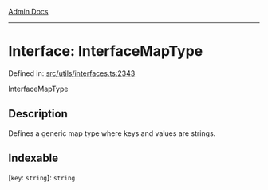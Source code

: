 [Admin Docs](/)

***

# Interface: InterfaceMapType

Defined in: [src/utils/interfaces.ts:2343](https://github.com/PalisadoesFoundation/talawa-admin/blob/main/src/utils/interfaces.ts#L2343)

InterfaceMapType

## Description

Defines a generic map type where keys and values are strings.

## Indexable

\[`key`: `string`\]: `string`
